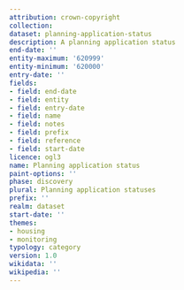 ```yaml
---
attribution: crown-copyright
collection:
dataset: planning-application-status
description: A planning application status
end-date: ''
entity-maximum: '620999'
entity-minimum: '620000'
entry-date: ''
fields:
- field: end-date
- field: entity
- field: entry-date
- field: name
- field: notes
- field: prefix
- field: reference
- field: start-date
licence: ogl3
name: Planning application status
paint-options: ''
phase: discovery
plural: Planning application statuses
prefix: ''
realm: dataset
start-date: ''
themes:
- housing
- monitoring
typology: category
version: 1.0
wikidata: ''
wikipedia: ''
---
```


